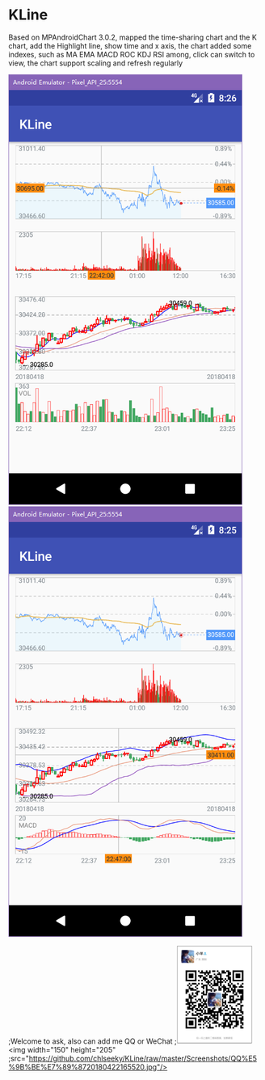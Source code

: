 # KLine
Based on MPAndroidChart 3.0.2, mapped the time-sharing chart and the K chart, add the Highlight line, show time and x axis, the chart added some indexes, such as MA EMA MACD ROC KDJ RSI among, click can switch to view, the chart support scaling and refresh regularly

![Image text](https://raw.githubusercontent.com/chlseeky/KLine/master/Screenshots/20180422162658.png)
![Image text](https://raw.githubusercontent.com/chlseeky/KLine/master/Screenshots/20180422162514.png)

;Welcome to ask, also can add me QQ or WeChat
;<img width="150" height="195" src="https://github.com/chlseeky/KLine/raw/master/Screenshots/IMG_4520.JPG"/><img width="150" height="205" ;src="https://github.com/chlseeky/KLine/raw/master/Screenshots/QQ%E5%9B%BE%E7%89%8720180422165520.jpg"/> 

